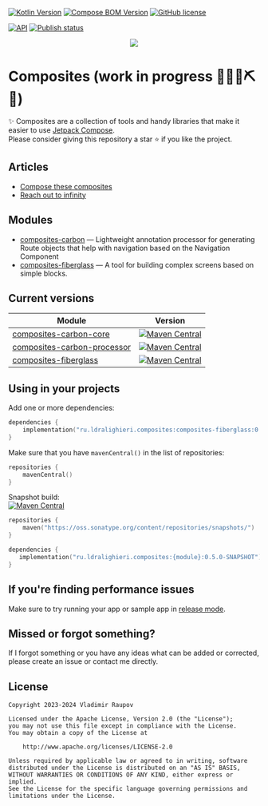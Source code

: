 ﻿[![Kotlin Version](https://img.shields.io/badge/Kotlin-v1.9.22-blue.svg?logo=kotlin)](https://kotlinlang.org)
[![Compose BOM Version](https://img.shields.io/badge/Compose-v2024.01.00-blue.svg?logo=jetpackcompose)](https://developer.android.com/jetpack/compose)
[![GitHub license](https://img.shields.io/badge/license-Apache%20License%202.0-blue.svg)](https://www.apache.org/licenses/LICENSE-2.0)

[![API](https://img.shields.io/badge/API-21%2B-brightgreen.svg)](https://android-arsenal.com/api?level=21)
[![Publish status](https://github.com/LDRAlighieri/Composites/actions/workflows/publish.yml/badge.svg)](https://github.com/LDRAlighieri/Composites/actions)

<p align="center">
<img src="https://user-images.githubusercontent.com/48987500/218184621-5bab06f6-36a6-4a22-b25f-e3f41d7bd441.png" />
</p>

# Composites (work in progress 🚧🔧️👷⛏🚧)

✨ Composites are a collection of tools and handy libraries that make it easier to use [Jetpack Compose][compose].  
Please consider giving this repository a star ⭐ if you like the project.


## Articles
* [Compose these composites][compose-these-composites]
* [Reach out to infinity][reach-out-to-infinity]


## Modules
* [composites-carbon] &mdash; Lightweight annotation processor for generating Route objects that help with navigation based on the Navigation Component
* [composites-fiberglass] &mdash; A tool for building complex screens based on simple blocks.


## Current versions

| Module                                           | Version                                                                                                                                                                                                          |
|--------------------------------------------------|------------------------------------------------------------------------------------------------------------------------------------------------------------------------------------------------------------------|
| [composites-carbon-core][composites-carbon]      | [![Maven Central](https://img.shields.io/maven-central/v/ru.ldralighieri.composites/composites-carbon-core.svg)](https://mvnrepository.com/artifact/ru.ldralighieri.composites/composites-carbon-core)           |
| [composites-carbon-processor][composites-carbon] | [![Maven Central](https://img.shields.io/maven-central/v/ru.ldralighieri.composites/composites-carbon-processor.svg)](https://mvnrepository.com/artifact/ru.ldralighieri.composites/composites-carbon-processor) |
| [composites-fiberglass]                          | [![Maven Central](https://img.shields.io/maven-central/v/ru.ldralighieri.composites/composites-fiberglass.svg)](https://mvnrepository.com/artifact/ru.ldralighieri.composites/composites-fiberglass)             |


## Using in your projects

Add one or more dependencies:

```kotlin
dependencies {
    implementation("ru.ldralighieri.composites:composites-fiberglass:0.4.0")
}
```

Make sure that you have `mavenCentral()` in the list of repositories:

```kotlin
repositories {
    mavenCentral()
}
```

Snapshot build:  
[![Maven Central](https://img.shields.io/nexus/s/ru.ldralighieri.composites/composites-fiberglass?server=https://oss.sonatype.org)](https://oss.sonatype.org/content/repositories/snapshots/ru/ldralighieri/composites/)
```kotlin
repositories {
    maven("https://oss.sonatype.org/content/repositories/snapshots/")
}

dependencies {
   implementation("ru.ldralighieri.composites:{module}:0.5.0-SNAPSHOT")
}
```


## If you're finding performance issues

Make sure to try running your app or sample app in [release mode][performance].


## Missed or forgot something?

If I forgot something or you have any ideas what can be added or corrected, please create an issue or contact me directly.


## License

```
Copyright 2023-2024 Vladimir Raupov

Licensed under the Apache License, Version 2.0 (the "License");
you may not use this file except in compliance with the License.
You may obtain a copy of the License at

    http://www.apache.org/licenses/LICENSE-2.0

Unless required by applicable law or agreed to in writing, software
distributed under the License is distributed on an "AS IS" BASIS,
WITHOUT WARRANTIES OR CONDITIONS OF ANY KIND, either express or implied.
See the License for the specific language governing permissions and
limitations under the License.
```


[compose]: https://developer.android.com/jetpack/compose
[compose-these-composites]: https://medium.com/@ldralighieri/compose-these-composites-8ea923e4a34c
[reach-out-to-infinity]: https://medium.com/@ldralighieri/reach-out-to-infinity-bba17019a938
[composites-carbon]: https://github.com/LDRAlighieri/Composites/tree/main/composites-carbon
[composites-fiberglass]: https://github.com/LDRAlighieri/Composites/tree/main/composites-fiberglass
[performance]: https://developer.android.com/jetpack/compose/performance#build-release
